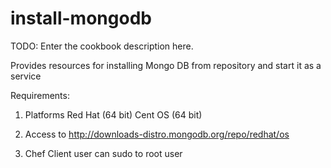 # install-mongodb

TODO: Enter the cookbook description here.

Provides resources for installing Mongo DB from repository and start it as a service

Requirements:

1. Platforms
   Red Hat (64 bit) 
   Cent OS (64 bit)

2. Access to http://downloads-distro.mongodb.org/repo/redhat/os

3. Chef Client user can sudo to root user
